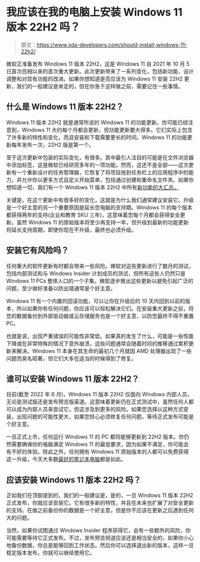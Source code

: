 # 我应该在我的电脑上安装 Windows 11 版本 22H2 吗？

> 原文：<https://www.xda-developers.com/should-install-windows-11-22h2/>

微软正准备发布 Windows 11 版本 22H2，这是 Windows 11 自 2021 年 10 月 5 日首次亮相以来的首次重大更新。此次更新带来了一系列变化，包括新功能、设计调整和对现有功能的改进。如果你想知道是否应该为 Windows 11 安装 22H2 更新，我们的一般建议是肯定的，但在你急于这样做之前，需要记住一些事情。

## 什么是 Windows 11 版本 22H2？

Windows 11 版本 22H2 就是通常所说的 Windows 11 的功能更新。你可能已经注意到，Windows 11 大约每个月都会更新，但功能更新要大得多。它们实际上包含了许多新的特性和变化，而且安装和下载需要更长的时间。Windows 11 的功能更新每年发布一次，22H2 版是第一个。

至于这次更新中包装的实际变化，有很多。其中最引人注目的可能是在文件浏览器中添加标签，这是微软已经研究多年的一项功能。然而，这还不是全部——这次更新有一个重新设计的任务管理器，它恢复了将项目拖到任务栏上的应用程序中的能力，并允许你以更多方式自定义开始菜单，包括通过创建和重命名文件夹。如果你想知道一切，我们有一个 Windows 11 版本 22H2 中所有[新功能的大汇总。](https://www.xda-developers.com/windows-11-22h2/)

关键是，在这个更新中有很多好的变化，这就是为什么我们通常建议安装它。升级是一个好主意的另一个重要原因是延长您电脑的支持期。Windows 11 的每个版本都获得两年的支持(企业和教育 SKU 三年)，这意味着您每个月都会获得安全更新。虽然 Windows 11 的原始版本将至少再支持一年，但升级到最新的功能更新将延长支持周期，即使你现在不升级，最终也必须升级。

## 安装它有风险吗？

任何重大的软件更新有时都会带来一些风险。微软对这些更新进行了数月的测试，包括内部测试和与 Windows Insider 计划成员的测试，但所有这些人仍然只是 Windows 11 PCs 整体人口的一个子集。微软逐步推出这些更新以避免引起广泛的问题，至少做好准备以防出错通常是个好主意。

Windows 11 有一个内置的回滚功能，可以让你在升级后的 10 天内回到以前的版本，所以如果你有任何问题，你应该可以轻松解决它们。在安装重大更新之前，将您的数据备份到外部驱动器或云存储服务也是一个好主意，以防您最终不得不重置 PC。

也就是说，出现严重错误的可能性非常低。如果真的发生了什么，可能是一些性能下降或在非常特殊的情况下意外崩溃，这些问题通常会随着时间的推移通过累积更新来解决。Windows 11 本身在其生命的最初几个月就因 AMD 处理器出现了一些问题而臭名昭著，但它们大多在适当的时候得到了修复。

## 谁可以安装 Windows 11 版本 22H2？

目前(截至 2022 年 6 月)，Windows 11 版本 22H2 仅面向 Windows 内部人员，无论是测试版还是发布预览版渠道。这意味着更新仍在正式测试中，虽然任何人都可以成为内部人员来尝试它，但这涉及到更多的风险。如果您选择以这种方式安装，出现问题的可能性更大，如果您担心必须修复任何问题，等待正式发布可能是个好主意。

一旦正式上市，任何运行 Windows 11 的 PC 都将能够更新到 22H2 版本。你仍然需要确保你的电脑满足 Windows 11 的最低要求，因为如果不满足，你可能会有不好的体验。除此之外，任何拥有 Windows 11 原始版本的人都可以免费获得这一升级，今天大多数[最好的笔记本电脑](https://www.xda-developers.com/best-laptops/)都是如此。

## 应该安装 Windows 11 版本 22H2 吗？

正如我们在顶部提到的，我们的一般建议是，是的，一旦 Windows 11 版本 22H2 正式发布，你就应该安装它。它有很多新的特性，并且在未来也扩展了对安全更新的支持。在做之前备份你的数据是一个好主意，但是你不应该在更新之后遇到任何大的问题。

当然，如果你试图通过 Windows Insider 程序获得它，会有一些额外的风险，你可能需要等待它正式发布。不过，发布预览频道应该还是相当安全的，如果你小心地备份数据，你总是能够回到工作状态。然后你可以选择退出新的版本，这样一旦稳定版本发布，你就可以继续使用它。